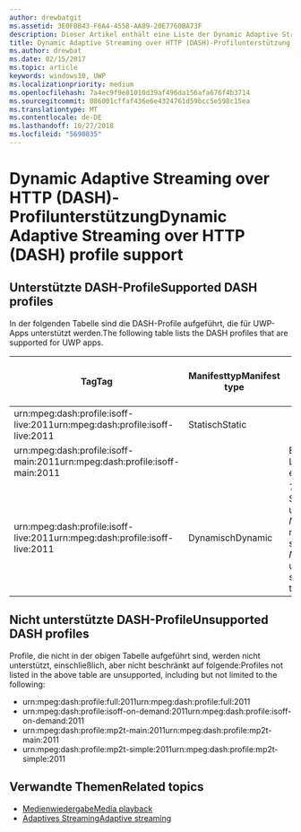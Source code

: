 ```yaml
---
author: drewbatgit
ms.assetid: 3E0FBB43-F6A4-4558-AA89-20E7760BA73F
description: Dieser Artikel enthält eine Liste der Dynamic Adaptive Streaming over HTTP (DASH)-Profile, die für UWP-Apps unterstützt werden.
title: Dynamic Adaptive Streaming over HTTP (DASH)-Profilunterstützung
ms.author: drewbat
ms.date: 02/15/2017
ms.topic: article
keywords: windows10, UWP
ms.localizationpriority: medium
ms.openlocfilehash: 7a4ec9f9e81010d39af496da156afa676f4b3714
ms.sourcegitcommit: 086001cffaf436e6e4324761d59bcc5e598c15ea
ms.translationtype: MT
ms.contentlocale: de-DE
ms.lasthandoff: 10/27/2018
ms.locfileid: "5690835"
---
```

# <a name="dynamic-adaptive-streaming-over-http-dash-profile-support"></a><span data-ttu-id="ecaf3-104">Dynamic Adaptive Streaming over HTTP (DASH)-Profilunterstützung</span><span class="sxs-lookup"><span data-stu-id="ecaf3-104">Dynamic Adaptive Streaming over HTTP (DASH) profile support</span></span>


## <a name="supported-dash-profiles"></a><span data-ttu-id="ecaf3-105">Unterstützte DASH-Profile</span><span class="sxs-lookup"><span data-stu-id="ecaf3-105">Supported DASH profiles</span></span>
<span data-ttu-id="ecaf3-106">In der folgenden Tabelle sind die DASH-Profile aufgeführt, die für UWP-Apps unterstützt werden.</span><span class="sxs-lookup"><span data-stu-id="ecaf3-106">The following table lists the DASH profiles that are supported for UWP apps.</span></span>

|<span data-ttu-id="ecaf3-107">Tag</span><span class="sxs-lookup"><span data-stu-id="ecaf3-107">Tag</span></span> | <span data-ttu-id="ecaf3-108">Manifesttyp</span><span class="sxs-lookup"><span data-stu-id="ecaf3-108">Manifest type</span></span> | <span data-ttu-id="ecaf3-109">Hinweise</span><span class="sxs-lookup"><span data-stu-id="ecaf3-109">Notes</span></span>|<span data-ttu-id="ecaf3-110">Juliversion von Windows 10</span><span class="sxs-lookup"><span data-stu-id="ecaf3-110">July release of Windows 10</span></span>|<span data-ttu-id="ecaf3-111">Windows 10, Version 1511</span><span class="sxs-lookup"><span data-stu-id="ecaf3-111">Windows 10, Version 1511</span></span>|<span data-ttu-id="ecaf3-112">Windows 10, Version 1607</span><span class="sxs-lookup"><span data-stu-id="ecaf3-112">Windows 10, Version 1607</span></span> |<span data-ttu-id="ecaf3-113">Windows 10, Version 1607</span><span class="sxs-lookup"><span data-stu-id="ecaf3-113">Windows 10, Version 1607</span></span> |<span data-ttu-id="ecaf3-114">Windows 10, Version 1703</span><span class="sxs-lookup"><span data-stu-id="ecaf3-114">Windows 10, Version 1703</span></span>|
|----------------|------|-------|-----------|--------------|---------|-------|--------|
|<span data-ttu-id="ecaf3-115">urn:mpeg&#58;dash:profile:isoff-live:2011</span><span class="sxs-lookup"><span data-stu-id="ecaf3-115">urn:mpeg&#58;dash:profile:isoff-live:2011</span></span> | <span data-ttu-id="ecaf3-116">Statisch</span><span class="sxs-lookup"><span data-stu-id="ecaf3-116">Static</span></span> |     |<span data-ttu-id="ecaf3-117">Unterstützt</span><span class="sxs-lookup"><span data-stu-id="ecaf3-117">Supported</span></span>            |  <span data-ttu-id="ecaf3-118">Unterstützt</span><span class="sxs-lookup"><span data-stu-id="ecaf3-118">Supported</span></span>              | <span data-ttu-id="ecaf3-119">Unterstützt</span><span class="sxs-lookup"><span data-stu-id="ecaf3-119">Supported</span></span>        |<span data-ttu-id="ecaf3-120">Unterstützt</span><span class="sxs-lookup"><span data-stu-id="ecaf3-120">Supported</span></span>| <span data-ttu-id="ecaf3-121">Unterstützt</span><span class="sxs-lookup"><span data-stu-id="ecaf3-121">Supported</span></span>|
|<span data-ttu-id="ecaf3-122">urn:mpeg&#58;dash:profile:isoff-main:2011</span><span class="sxs-lookup"><span data-stu-id="ecaf3-122">urn:mpeg&#58;dash:profile:isoff-main:2011</span></span> |        | <span data-ttu-id="ecaf3-123">Beste Leistung</span><span class="sxs-lookup"><span data-stu-id="ecaf3-123">Best effort</span></span> | <span data-ttu-id="ecaf3-124">Unterstützt</span><span class="sxs-lookup"><span data-stu-id="ecaf3-124">Supported</span></span>            |  <span data-ttu-id="ecaf3-125">Unterstützt</span><span class="sxs-lookup"><span data-stu-id="ecaf3-125">Supported</span></span>              | <span data-ttu-id="ecaf3-126">Unterstützt</span><span class="sxs-lookup"><span data-stu-id="ecaf3-126">Supported</span></span>        |<span data-ttu-id="ecaf3-127">Unterstützt</span><span class="sxs-lookup"><span data-stu-id="ecaf3-127">Supported</span></span>| <span data-ttu-id="ecaf3-128">Unterstützt</span><span class="sxs-lookup"><span data-stu-id="ecaf3-128">Supported</span></span>|
|<span data-ttu-id="ecaf3-129">urn:mpeg&#58;dash:profile:isoff-live:2011</span><span class="sxs-lookup"><span data-stu-id="ecaf3-129">urn:mpeg&#58;dash:profile:isoff-live:2011</span></span> | <span data-ttu-id="ecaf3-130">Dynamisch</span><span class="sxs-lookup"><span data-stu-id="ecaf3-130">Dynamic</span></span> | <span data-ttu-id="ecaf3-131">$Time$ wird in Segmentvorlagen unterstützt, aber $Number$ nicht.</span><span class="sxs-lookup"><span data-stu-id="ecaf3-131">$Time$ is supported but $Number$ is unsupported in segment templates</span></span> | <span data-ttu-id="ecaf3-132">Nicht unterstützt</span><span class="sxs-lookup"><span data-stu-id="ecaf3-132">Not Supported</span></span>            | <span data-ttu-id="ecaf3-133">Nicht unterstützt</span><span class="sxs-lookup"><span data-stu-id="ecaf3-133">Not Supported</span></span>              | <span data-ttu-id="ecaf3-134">Nicht unterstützt</span><span class="sxs-lookup"><span data-stu-id="ecaf3-134">Not Supported</span></span>        |<span data-ttu-id="ecaf3-135">Nicht unterstützt</span><span class="sxs-lookup"><span data-stu-id="ecaf3-135">Not Supported</span></span>| <span data-ttu-id="ecaf3-136">Unterstützt</span><span class="sxs-lookup"><span data-stu-id="ecaf3-136">Supported</span></span>|


## <a name="unsupported-dash-profiles"></a><span data-ttu-id="ecaf3-137">Nicht unterstützte DASH-Profile</span><span class="sxs-lookup"><span data-stu-id="ecaf3-137">Unsupported DASH profiles</span></span>
<span data-ttu-id="ecaf3-138">Profile, die nicht in der obigen Tabelle aufgeführt sind, werden nicht unterstützt, einschließlich, aber nicht beschränkt auf folgende:</span><span class="sxs-lookup"><span data-stu-id="ecaf3-138">Profiles not listed in the above table are unsupported, including but not limited to the following:</span></span>

* <span data-ttu-id="ecaf3-139">urn:mpeg&#58;dash:profile:full:2011</span><span class="sxs-lookup"><span data-stu-id="ecaf3-139">urn:mpeg&#58;dash:profile:full:2011</span></span>
* <span data-ttu-id="ecaf3-140">urn:mpeg&#58;dash:profile:isoff-on-demand:2011</span><span class="sxs-lookup"><span data-stu-id="ecaf3-140">urn:mpeg&#58;dash:profile:isoff-on-demand:2011</span></span>
* <span data-ttu-id="ecaf3-141">urn:mpeg&#58;dash:profile:mp2t-main:2011</span><span class="sxs-lookup"><span data-stu-id="ecaf3-141">urn:mpeg&#58;dash:profile:mp2t-main:2011</span></span>
* <span data-ttu-id="ecaf3-142">urn:mpeg&#58;dash:profile:mp2t-simple:2011</span><span class="sxs-lookup"><span data-stu-id="ecaf3-142">urn:mpeg&#58;dash:profile:mp2t-simple:2011</span></span>


## <a name="related-topics"></a><span data-ttu-id="ecaf3-143">Verwandte Themen</span><span class="sxs-lookup"><span data-stu-id="ecaf3-143">Related topics</span></span>

* [<span data-ttu-id="ecaf3-144">Medienwiedergabe</span><span class="sxs-lookup"><span data-stu-id="ecaf3-144">Media playback</span></span>](media-playback.md)
* [<span data-ttu-id="ecaf3-145">Adaptives Streaming</span><span class="sxs-lookup"><span data-stu-id="ecaf3-145">Adaptive streaming</span></span>](adaptive-streaming.md)
 

 





